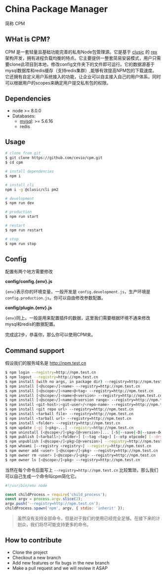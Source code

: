 # China Package Manager

简称 CPM

## WHat is CPM?

CPM 是一套轻量且基础功能完善的私有Node包管理源。它是基于 [clusic](https://github.com/clusic) 的 [rex](https://github.com/clusic/rex) 架构开发，拥有进程负载均衡的特点。它主要提供一整套简易安装模式，用户只需要clone此项目到本地，修改config文件夹下的文件即可运行。它的数据源基于mysql数据库和redis缓存（支持redis集群）,能够有效提高NPM包的下载速度。它还拥有自定义用户系统接入的功能，让企业可以自主接入自己的用户体系，同时可以根据用户的scopes来确定用户提交私有包的权限。

## Dependencies

- node >= 8.0.0
- Databases:
  - [mysql](https://dev.mysql.com/downloads/): >= 5.6.16
  - redis

## Usage

```bash
# clone from git
$ git clone https://github.com/cevio/cpm.git
$ cd cpm

# install dependencies
$ npm i

# install cli
npm i -g @clusic/cli pm2

# development
$ npm run dev

# production
$ npm run start

# restart
$ npm run restart

# stop
$ npm run stop
```

## Config

配置有两个地方需要修改

**config/config.{env}.js**

`{env}`表示你的环境变量，一般开发是 `config.development.js`，生产环境是`config.production.js`。你可以自由修改参数配置。

**config/plugin.{env}.js**

`{env}`同上。一般是用来配置插件的数据，这里我们需要根据环境不通来修改mysql和redis的数据配置。

完成这2步，恭喜你，那么你可以使用CPM来。

## Command support

假设我们的服务域名是 http://npm.test.cn

```bash
$ npm login --registry=http://npm.test.cn
$ npm logout --registry=http://npm.test.cn
$ npm install (with no args, in package dir) --registry=http://npm.test.cn
$ npm install [<@scope>/]<name> --registry=http://npm.test.cn
$ npm install [<@scope>/]<name>@<tag> --registry=http://npm.test.cn
$ npm install [<@scope>/]<name>@<version> --registry=http://npm.test.cn
$ npm install [<@scope>/]<name>@<version range> --registry=http://npm.test.cn
$ npm install <git-host>:<git-user>/<repo-name> --registry=http://npm.test.cn
$ npm install <git repo url> --registry=http://npm.test.cn
$ npm install <tarball file> --registry=http://npm.test.cn
$ npm install <tarball url> --registry=http://npm.test.cn
$ npm install <folder> --registry=http://npm.test.cn
$ npm update [-g] [<pkg>...] --registry=http://npm.test.cn
$ npm uninstall [<@scope>/]<pkg>[@<version>]... [-S|--save|-D|--save-dev|-O|--save-optional|--no-save] --registry=http://npm.test.cn
$ npm publish [<tarball>|<folder>] [--tag <tag>] [--otp otpcode] [--dry-run] --registry=http://npm.test.cn
$ npm unpublish [<@scope>/]<pkg>[@<version>] --registry=http://npm.test.cn
$ npm whoami [--registry <registry>] --registry=http://npm.test.cn
$ npm owner add <user> [<@scope>/]<pkg> --registry=http://npm.test.cn
$ npm owner rm <user> [<@scope>/]<pkg> --registry=http://npm.test.cn
$ npm owner ls [<@scope>/]<pkg> --registry=http://npm.test.cn
```

当然在每个命令后面写上 `--registry=http://npm.test.cn` 比较繁琐，那么我们可以自己生成一个命令叫cpm简化它。

```javascript
#!/usr/bin/env node

const childProcess = require('child_process');
const argv = process.argv.slice(2);
argv.push('--registry=http://npm.test.cn');
childProcess.spawn('npm', argv, { stdio: 'inherit' });
```

> 虽然没有支持全部命令，但是对于我们的使用已经完全足够。在接下来的计划众，我们将尽可能支持更多的命令。

## How to contribute

- Clone the project
- Checkout a new branch
- Add new features or fix bugs in the new branch
- Make a pull request and we will review it ASAP